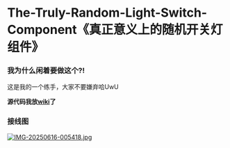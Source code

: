 # The-Truly-Random-Light-Switch-Component《真正意义上的随机开关灯组件》

### 我为什么闲着要做这个?!

这是我的一个练手，大家不要嫌弃哈UwU

**源代码我放[wiki](https://github.com/Xia865/The-Truly-Random-Light-Switch-Component/wiki/%E6%BA%90%E4%BB%A3%E7%A0%81)了**



### 接线图

[![IMG-20250616-005418.jpg](https://i.postimg.cc/MKMVH8yk/IMG-20250616-005418.jpg)](https://postimg.cc/8jGjX9Kw)


